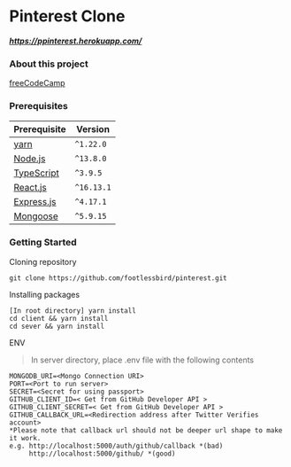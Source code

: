 # Pinterest Clone
***https://ppinterest.herokuapp.com/***

### About this project
[freeCodeCamp](https://www.freecodecamp.org/learn/coding-interview-prep/take-home-projects/build-a-pinterest-clone)


### Prerequisites
| Prerequisite                                | Version |
| ------------------------------------------- | ------- |
| [yarn](https://yarnpkg.com/lang/en/docs/install/) | `^1.22.0` | 
| [Node.js](http://nodejs.org)| `^13.8.0`| 
| [TypeScript](https://www.typescriptlang.org/) | `^3.9.5`  |
| [React.js](https://reactjs.org/) | `^16.13.1` |
| [Express.js](https://expressjs.com/) | `^4.17.1` |
| [Mongoose](https://mongoosejs.com/) | `^5.9.15` |


### Getting Started

Cloning repository
```
git clone https://github.com/footlessbird/pinterest.git
```

Installing packages 
```
[In root directory] yarn install
cd client && yarn install
cd sever && yarn install
```

ENV
>In server directory, place .env file with the following contents
```
MONGODB_URI=<Mongo Connection URI>
PORT=<Port to run server>
SECRET=<Secret for using passport>
GITHUB_CLIENT_ID=< Get from GitHub Developer API >
GITHUB_CLIENT_SECRET=< Get from GitHub Developer API >
GITHUB_CALLBACK_URL=<Redirection address after Twitter Verifies account> 
*Please note that callback url should not be deeper url shape to make it work.
e.g. http://localhost:5000/auth/github/callback *(bad)
     http://localhost:5000/github/ *(good)   
```


